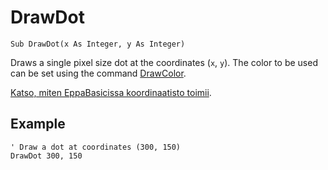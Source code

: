 <!--graphics-->
DrawDot
==========

```eppabasic
Sub DrawDot(x As Integer, y As Integer)
```

Draws a single pixel size dot at the coordinates (`x`, `y`).
The color to be used can be set using the command [DrawColor](manual:drawcolor).

[Katso, miten EppaBasicissa koordinaatisto toimii](manual:/coordinates).

Example
----------
```eppabasic
' Draw a dot at coordinates (300, 150)
DrawDot 300, 150
```
